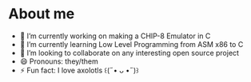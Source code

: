 # About me 

- 🔭 I’m currently working on making a CHIP-8 Emulator in C
- 🌱 I’m currently learning Low Level Programming from ASM x86 to C
- 👯 I’m looking to collaborate on any interesting open source project
- 😄 Pronouns: they/them
- ⚡ Fun fact: I love axolotls  ꒰(˶• ᴗ •˶)꒱
